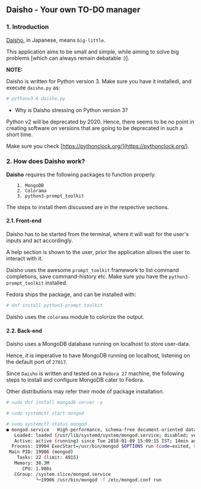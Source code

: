 ## Daisho - Your own TO-DO manager

### 1. Introduction

[Daisho](https://en.wikipedia.org/wiki/Daish%C5%8D), in Japanese, means `big-little`.

This application aims to be small and simple, while aiming to solve big problems [which can always remain debatable :)].

**NOTE:**

Daisho is written for Python version 3. Make sure you have it installedi, and execute `daisho.py` as:

```bash
# pythonv3.6 daisho.py
```

* Why is Daisho stressing on Python version 3?

Python v2 will be deprecated by 2020. Hence, there seems to be no point in creating software on versions that are going to be deprecated in such a short time. 

Make sure you check [https://pythonclock.org/](https://pythonclock.org/).

### 2. How does Daisho work?

**Daisho** requires the following packages to function properly. 

        1. MongoDB
        2. Colorama
        3. python3-prompt_toolkit

The steps to install them discussed are in the respective sections. 

#### 2.1. Front-end

Daisho has to be started from the terminal, where it will wait for the user's inputs and act accordingly.

A help section is shown to the user, prior the application allows the user to interact with it. 

Daisho uses the awesome `prompt_toolkit` framework to list command completions, save command-history etc. Make sure you have the `python3-prompt_toolkit` installed.

Fedora ships the package, and can be installed with:

```bash
# dnf install python3-prompt_toolkit
```

Daisho uses the `colorama` module to colorize the output. 

#### 2.2. Back-end

Daisho uses a MongoDB database running on localhost to store user-data.

Hence, it is imperative to have MongoDB running on localhost, listening on the default port of `27017`.

Since `Daisho` is written and tested on a `Fedora 27` machine, the following steps to install and configure MongoDB cater to Fedora. 

Other distributions may refer their mode of package installation.

```bash
# sudo dnf install mongodb-server -y

# sudo systemctl start mongod

# sudo systemctl status mongod         
● mongod.service - High-performance, schema-free document-oriented database
   Loaded: loaded (/usr/lib/systemd/system/mongod.service; disabled; vendor preset: disabled)
   Active: active (running) since Tue 2018-01-09 15:09:15 IST; 14min ago
  Process: 19904 ExecStart=/usr/bin/mongod $OPTIONS run (code=exited, status=0/SUCCESS)
 Main PID: 19906 (mongod)
    Tasks: 22 (limit: 4915)
   Memory: 38.3M
      CPU: 1.986s
   CGroup: /system.slice/mongod.service
           └─19906 /usr/bin/mongod -f /etc/mongod.conf run
```


